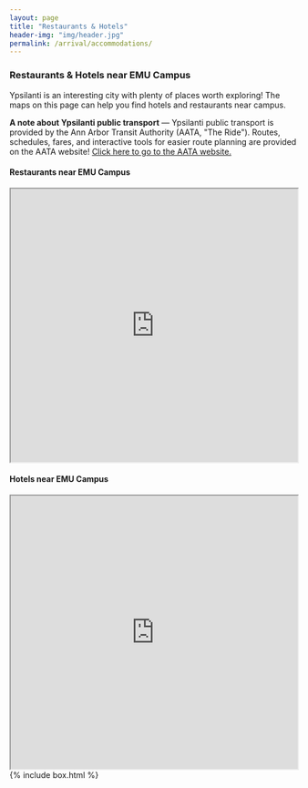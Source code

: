 ```yaml
---
layout: page
title: "Restaurants & Hotels"
header-img: "img/header.jpg"
permalink: /arrival/accommodations/
---
```


<div class="container">
  <div class="col-sm-9 col-xs-12 cfp-page">
    <h3 class="home-h3">Restaurants & Hotels near EMU Campus</h3>
    <p class="text-justify">Ypsilanti is an interesting city with plenty of places worth exploring! The maps on this page can help you find hotels and restaurants near campus.</p>
    <p class="text-justify"><strong>A note about Ypsilanti public transport</strong> &mdash; Ypsilanti public transport is provided by the Ann Arbor Transit Authority (AATA, "The Ride"). Routes, schedules, fares, and interactive tools for easier route planning are provided on the AATA website! <a href="http://www.theride.org/">Click here to go to the AATA website.</a></p>
    <h4>Restaurants near EMU Campus</h4>
    <iframe src="https://www.google.com/maps/d/embed?mid=19eDDET_AuYHrWlDn_tTZGgS8wF0" width="100%" height="480"></iframe>
    <h4>Hotels near EMU Campus</h4>
    <iframe src="https://www.google.com/maps/d/embed?mid=1Eso2rbEMX5-F-WnvpXvqD5Oq344" width="100%" height="480"></iframe>
  </div>
  {% include box.html %}
</div>
